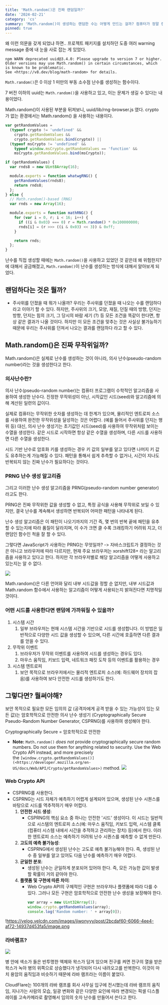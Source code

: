 ```yaml
---
title: 'Math.random()은 진짜 랜덤일까?'
date: '2024-02-21'
category: 'cs'
summary: 'Math.random()이 생성하는 랜덤한 수는 어떻게 만드는 걸까? 컴퓨터가 정말 랜덤한 수를 만들 수 있는 걸까?'
pinned: true
---
```


왜 이런 의문을 갖게 되었냐 하면.. 프로젝트 패키지를 설치하던 도중 여러 warning message 중에 내 눈을 사로 잡는 게 있었다.

```
npm WARN deprecated uuid@3.4.0: Please upgrade to version 7 or higher.
Older versions may use Math.random() in certain circumstances, which is known to be problematic.
See <https://v8.dev/blog/math-random> for details.
```

`Math.random()`은 0 이상 1 미만의 부동 소수점 난수를 생성하는 함수이다.

7 버전 이하의 uuid는 `Math.random()`을 사용하고 있고, 이는 문제가 생길 수 있다는 내용이었다.

Math.random()이 사용된 부분을 뒤져보니, uuid/lib/rng-browser.js 였다. crypto 가 없는 환경에서는 Math.random() 을 사용하는 내용이다.

```jsx
var getRandomValues =
  (typeof crypto != 'undefined' &&
    crypto.getRandomValues &&
    crypto.getRandomValues.bind(crypto)) ||
  (typeof msCrypto != 'undefined' &&
    typeof window.msCrypto.getRandomValues == 'function' &&
    msCrypto.getRandomValues.bind(msCrypto));

if (getRandomValues) {
  var rnds8 = new Uint8Array(16);

  module.exports = function whatwgRNG() {
    getRandomValues(rnds8);
    return rnds8;
  };
} else {
  // Math.random()-based (RNG)
  var rnds = new Array(16);

  module.exports = function mathRNG() {
    for (var i = 0, r; i < 16; i++) {
      if ((i & 0x03) === 0) r = Math.random() * 0x100000000;
      rnds[i] = (r >>> ((i & 0x03) << 3)) & 0xff;
    }

    return rnds;
  };
}
```

난수를 직접 생성할 때에는 `Math.random()`을 사용하고 있었던 것 같은데 왜 위험한지? 에 대해서 궁금해졌고, `Math.random()`이 난수를 생성하는 방식에 대해서 알아보게 되었다.

## 랜덤하다는 것은 뭘까?

- 주사위를 던졌을 때 뭐가 나올까? 우리는 주사위를 던졌을 때 나오는 수를 랜덤하다 라고 이야기 할 수 있다. 하지만, 주사위의 크기, 모양, 재질, 던질 때의 방향, 던지는 방향, 던지는 힘의 크기, 그 당시의 바람 세기 (?) 등 모든 조건을 똑같이 한다면, 항상 같은 결과가 나올 것이다.
  하지만 이 모든 조건을 맞추는 것은 사실상 불가능하기 때문에 우리는 주사위를 던져서 나오는 결과를 랜덤하다 라고 할 수 있다.

## Math.random()은 진짜 무작위일까?

Math.random()은 실제로 난수를 생성하는 것이 아니라, 의사 난수(pseudo-random number)라는 것을 생성한다고 한다.

### 의사난수란?

의사 난수(pseudo-random number)는 컴퓨터 프로그램이 수학적인 알고리즘을 사용하여 생성한 난수다. 진정한 무작위성이 아닌, 시작값인 시드(seed)와 알고리즘에 의해 계산된 일련의 값이다.

실제로 컴퓨터는 무작위한 숫자를 생성하는 데 한계가 있으며, 물리적인 엔트로피 소스를 사용하여 완전한 무작위성을 달성하는 것은 어렵다. (예를 들어서 주사위를 던지는 행위 등)
대신, 의사 난수 생성기는 초기값인 시드(seed)를 사용하여 무작위처럼 보이는 수열을 생성한다. 같은 시드로 시작하면 항상 같은 수열을 생성하며, 다른 시드를 사용하면 다른 수열을 생성한다.

시드 기반 난수로 암호화 키를 생성하는 경우 키 값의 일부를 알고 있다면 나머지 키 값도 유추하는게 가능해질 수 있다. 패턴을 통해서 쉽게 추측할 수 없거나, 시간이 지나도 반복되지 않는 진짜 난수가 필요하다는 것이다.

### PRNG 난수 생성 알고리즘

그리고 이러한 난수 생성 알고리즘을 PRNG(pseudo-random number generator) 라고도 한다.

PRNG은 진짜 무작위한 값을 생성할 수 없고, 특정 공식을 사용해 무작위로 보일 수 있지만, 결국 난수를 계속해서 생성하면 반복되어 어떠한 패턴을 나타내게 된다.

난수 생성 알고리즘은 이 패턴이 나오기까지의 기간 즉, 몇 번의 반복 끝에 패턴을 유추할 수 있는지에 따라 품질이 달라지며, 이 수가 크면 클 수록 크래킹하기 어려워 지고, 더 랜덤인 함수인 척을 잘 할 수 있다.

그렇다면 JavaScript가 사용하는 PRNG는 무엇일까? -> 자바스크립트가 결정하는 것은 아니고 브라우저에 따라 다르지만, 현재 주요 브라우저는 xorshift128+ 라는 알고리즘을 사용하고 있다고 한다. 하지만 각 브라우저별로 해당 알고리즘을 어떻게 사용하고 있는지는 알 수 없다.

![](https://velog.velcdn.com/images/jiwonyyy/post/8575b5df-8c36-4415-a784-8c45de29a1a8/image.png)

Math.random()은 다른 언어와 달리 내부 시드값을 정할 순 없지만, 내부 시드값과 Math.random 함수에서 사용하는 알고리즘이 어떻게 사용되는지 밝혀진다면 치명적일 것이다.

### 어떤 시드를 사용한다면 랜덤에 가까워질 수 있을까?

1. 시스템 시간
   1. 일부 브라우저는 현재 시스템 시간을 기반으로 시드를 생성합니다. 이 방법은 일반적으로 다양한 시드 값을 생성할 수 있으며, 다른 시간에 호출하면 다른 결과를 얻을 수 있다.
2. 무작위 이벤트
   1. 브라우저가 무작위 이벤트를 사용하여 시드를 생성하는 경우도 있다.
   2. 마우스 움직임, 키보드 입력, 네트워크 패킷 도착 등의 이벤트를 활용하는 경우
3. 시스템 엔트로피
   1. 보안 목적으로 브라우저에서는 물리적 엔트로피 소스(예: 하드웨어 장치의 잡음)를 사용하여 보다 안전한 시드를 생성하기도 한다.

## 그렇다면? 뭘써야해?

보안 목적으로 필요한 모든 임의의 값 (공격자에게 공격 받을 수 있는 가능성이 있는 모든 값)는 암호학적으로 안전한 의사 난수 생성기 (Cryptographically Secure Pseudo-Random Number Generator, CSPRNG)를 사용하여 생성해야 한다.

Cryptographically Secure = 암호학적으로 안전한

- **Note:** `Math.random()` *does not* provide cryptographically secure random numbers. Do not use them for anything related to security. Use the Web Crypto API instead, and more precisely the `[window.crypto.getRandomValues()](<https://developer.mozilla.org/en-US/docs/Web/API/Crypto/getRandomValues>)` method.
  ![](https://velog.velcdn.com/images/jiwonyyy/post/f2ac23ac-8b0c-4a23-89db-9aebd0c6343a/image.png)

### Web Crypto API

- CSPRNG를 사용한다.
- CSPRNG는 시드 자체가 예측하기 어렵게 설계되어 있으며, 생성된 난수 시퀀스를 바탕으로 시드를 역추적하기 매우 어렵다.
  1. **안전한 시드 생성**:
     - CSPRNG의 핵심 요소 중 하나는 안전한 '시드' 생성이다. 이 시드는 일반적으로 시스템의 엔트로피 소스(예: 마우스 움직임, 키보드 입력, 시스템 클록(컴퓨터 시스템 내에서 시간을 추적하고 관리하는 장치) 등)에서 한다. 이러한 엔트로피 소스는 예측하기 어려워 난수 시퀀스를 예측할 수 없게 만든다.
  2. **고도의 예측 불가능성**:
     - CSPRNG에서 생성된 난수는 고도로 예측 불가능해야 한다. 즉, 생성된 난수 중 일부를 알고 있어도 다음 난수를 예측하기 매우 어렵다.
  3. **균일한 분포**:
     - 생성된 난수는 균일하게 분포되어 있어야 한다. 즉, 모든 가능한 값이 발생할 확률이 거의 같아야 한다.
  4. **플랫폼 및 구현에 따른 차이**:
     - Web Crypto API의 구체적인 구현은 브라우저나 플랫폼에 따라 다를 수 있다. 그러나 모든 구현은 암호학적으로 안전한 난수 생성을 보장해야 한다.
       ```jsx
       var array = new Uint32Array(1);
       window.crypto.getRandomValues(array);
       console.log('Random number: ' + array[0]);
       ```

!https://velog.velcdn.com/images/jiwonyyy/post/2bcdaf60-6066-4ee4-af72-14937d453fa5/image.png

### 라바램프?

![](https://velog.velcdn.com/images/jiwonyyy/post/565213fb-5865-4846-a5ab-a34bae1c24ba/image.png)

병 안에 색소가 들은 반투명한 액체와 왁스가 담겨 있으며 전구를 켜면 전구의 열을 받은 왁스가 녹아 병의 위쪽으로 상승했다가 냉각되어 다시 내려오고를 반복한다. 이것이 마치 용암의 움직임과 비슷하기 때문에 라바 램프라는 이름이 붙었다.

CloudFlare는 100개의 라바 램프를 회사 사무실 입구에 전시했는데 라바 램프의 움직임, 지나가는 사람의 모습, 일광 변화와 같은 다양한 요인에 따라 변경되는 픽셀 디스플레이를 고속카메라로 촬영해서 임의의 숫자 난수를 만들어서 쓴다고 한다.
